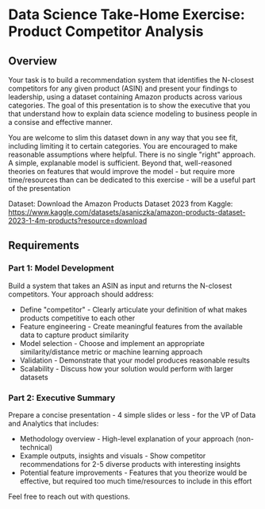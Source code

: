 # Data Science Take-Home Exercise: Product Competitor Analysis

## Overview
Your task is to build a recommendation system that identifies the N-closest competitors for any given product (ASIN) and present your findings to leadership, using a dataset containing Amazon products across various categories. The goal of this presentation is to show the executive that you that understand how to explain data science modeling to business people in a consise and effective manner.

You are welcome to slim this dataset down in any way that you see fit, including limiting it to certain categories. You are encouraged to make reasonable assumptions where helpful. There is no single "right" approach. A simple, explanable model is sufficient. Beyond that, well-reasoned theories on features that would improve the model - but require more time/resources than can be dedicated to this exercise - will be a useful part of the presentation

Dataset: 
Download the Amazon Products Dataset 2023 from Kaggle: https://www.kaggle.com/datasets/asaniczka/amazon-products-dataset-2023-1-4m-products?resource=download

## Requirements
### Part 1: Model Development
Build a system that takes an ASIN as input and returns the N-closest competitors. Your approach should address:

 -  Define "competitor" - Clearly articulate your definition of what makes products competitive to each other
 -  Feature engineering - Create meaningful features from the available data to capture product similarity
 -  Model selection - Choose and implement an appropriate similarity/distance metric or machine learning approach
 -  Validation - Demonstrate that your model produces reasonable results
 -  Scalability - Discuss how your solution would perform with larger datasets

### Part 2: Executive Summary
Prepare a concise presentation - 4 simple slides or less - for the VP of Data and Analytics that includes:

 -  Methodology overview - High-level explanation of your approach (non-technical)
 -  Example outputs, insights and visuals - Show competitor recommendations for 2-5 diverse products with interesting insights
 -  Potential feature improvements - Features that you theorize would be effective, but required too much time/resources to include in this effort

Feel free to reach out with questions.
